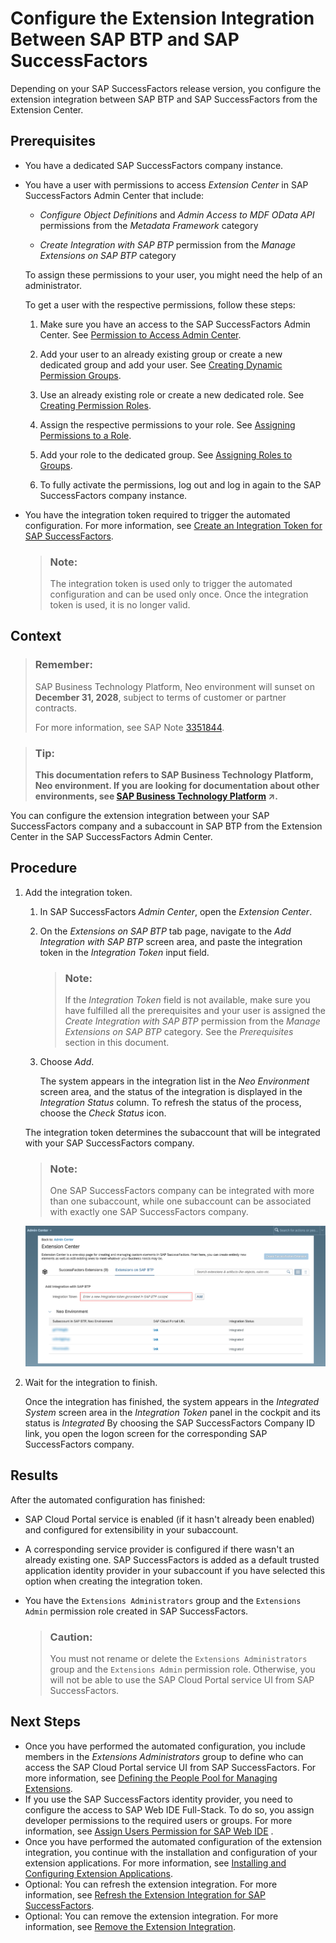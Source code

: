 <!-- loio09bb734cf5614896a4cdb66f3e1528ec -->

# Configure the Extension Integration Between SAP BTP and SAP SuccessFactors

Depending on your SAP SuccessFactors release version, you configure the extension integration between SAP BTP and SAP SuccessFactors from the Extension Center.



## Prerequisites

-   You have a dedicated SAP SuccessFactors company instance.

-   You have a user with permissions to access *Extension Center* in SAP SuccessFactors Admin Center that include:

    -   *Configure Object Definitions* and *Admin Access to MDF OData API* permissions from the *Metadata Framework* category

    -   *Create Integration with SAP BTP* permission from the *Manage Extensions on SAP BTP* category


    To assign these permissions to your user, you might need the help of an administrator.

    To get a user with the respective permissions, follow these steps:

    1.  Make sure you have an access to the SAP SuccessFactors Admin Center. See [Permission to Access Admin Center](https://help.sap.com/viewer/6c9f794920b947648737d914a669f195/latest/en-US/83c5a81ecd51478db1dcc23835f80339.html).

    2.  Add your user to an already existing group or create a new dedicated group and add your user. See [Creating Dynamic Permission Groups](https://help.sap.com/viewer/b569eee64d3f4159b2b5272ba7d6b127/LATEST/en-US/6adf50f40a86406a917a54ce7fd2131b.html).

    3.  Use an already existing role or create a new dedicated role. See [Creating Permission Roles](https://help.sap.com/viewer/b569eee64d3f4159b2b5272ba7d6b127/LATEST/en-US/6d8998d9504843a58fe299ff6935a268.html).

    4.  Assign the respective permissions to your role. See [Assigning Permissions to a Role](https://help.sap.com/viewer/b569eee64d3f4159b2b5272ba7d6b127/LATEST/en-US/f412b2160c2348b8b357fb3f6290d4b8.html).

    5.  Add your role to the dedicated group. See [Assigning Roles to Groups](https://help.sap.com/viewer/b569eee64d3f4159b2b5272ba7d6b127/LATEST/en-US/fbaadf758e00485893d6f099e9f342fa.html).

    6.  To fully activate the permissions, log out and log in again to the SAP SuccessFactors company instance.


-   You have the integration token required to trigger the automated configuration. For more information, see [Create an Integration Token for SAP SuccessFactors](create-an-integration-token-for-sap-successfactors-6ef1e3b.md).

    > ### Note:  
    > The integration token is used only to trigger the automated configuration and can be used only once. Once the integration token is used, it is no longer valid.




## Context

> ### Remember:  
> SAP Business Technology Platform, Neo environment will sunset on **December 31, 2028**, subject to terms of customer or partner contracts.
> 
> For more information, see SAP Note [3351844](https://me.sap.com/notes/3351844).

> ### Tip:  
> **This documentation refers to SAP Business Technology Platform, Neo environment. If you are looking for documentation about other environments, see [SAP Business Technology Platform](https://help.sap.com/viewer/65de2977205c403bbc107264b8eccf4b/Cloud/en-US/6a2c1ab5a31b4ed9a2ce17a5329e1dd8.html "SAP Business Technology Platform (SAP BTP) is an integrated offering comprised of four technology portfolios: database and data management, application development and integration, analytics, and intelligent technologies. The platform offers users the ability to turn data into business value, compose end-to-end business processes, and build and extend SAP applications quickly.") :arrow_upper_right:.**

You can configure the extension integration between your SAP SuccessFactors company and a subaccount in SAP BTP from the Extension Center in the SAP SuccessFactors Admin Center.



## Procedure

1.  Add the integration token.

    1.  In SAP SuccessFactors *Admin Center*, open the *Extension Center*.

    2.  On the *Extensions on SAP BTP* tab page, navigate to the *Add Integration with SAP BTP* screen area, and paste the integration token in the *Integration Token* input field.

        > ### Note:  
        > If the *Integration Token* field is not available, make sure you have fulfilled all the prerequisites and your user is assigned the *Create Integration with SAP BTP* permission from the *Manage Extensions on SAP BTP* category. See the *Prerequisites* section in this document.

    3.  Choose *Add*.

        The system appears in the integration list in the *Neo Environment* screen area, and the status of the integration is displayed in the *Integration Status* column. To refresh the status of the process, choose the *Check Status* icon.


    The integration token determines the subaccount that will be integrated with your SAP SuccessFactors company.

    > ### Note:  
    > One SAP SuccessFactors company can be integrated with more than one subaccount, while one subaccount can be associated with exactly one SAP SuccessFactors company.

    ![](images/Configure_the_Integration_in_the_Extension_Center_in_the_Neo_Environment_0e68909.png)

2.  Wait for the integration to finish.

    Once the integration has finished, the system appears in the *Integrated System* screen area in the *Integration Token* panel in the cockpit and its status is *Integrated* By choosing the SAP SuccessFactors Company ID link, you open the logon screen for the corresponding SAP SuccessFactors company.




<a name="loio09bb734cf5614896a4cdb66f3e1528ec__result_qh1_lks_yqb"/>

## Results

After the automated configuration has finished:

-   SAP Cloud Portal service is enabled \(if it hasn't already been enabled\) and configured for extensibility in your subaccount.
-   A corresponding service provider is configured if there wasn't an already existing one. SAP SuccessFactors is added as a default trusted application identity provider in your subaccount if you have selected this option when creating the integration token.
-   You have the `Extensions Administrators` group and the `Extensions Admin` permission role created in SAP SuccessFactors.

    > ### Caution:  
    > You must not rename or delete the `Extensions Administrators` group and the `Extensions Admin` permission role. Otherwise, you will not be able to use the SAP Cloud Portal service UI from SAP SuccessFactors.




## Next Steps

-   Once you have performed the automated configuration, you include members in the *Extensions Administrators* group to define who can access the SAP Cloud Portal service UI from SAP SuccessFactors. For more information, see [Defining the People Pool for Managing Extensions](defining-the-people-pool-for-managing-extensions-ccd49f2.md).
-   If you use the SAP SuccessFactors identity provider, you need to configure the access to SAP Web IDE Full-Stack. To do so, you assign developer permissions to the required users or groups. For more information, see [Assign Users Permission for SAP Web IDE](https://help.sap.com/viewer/825270ffffe74d9f988a0f0066ad59f0/CF/en-US/102a024b1e344c54a0df7d835163b039.html) .
-   Once you have performed the automated configuration of the extension integration, you continue with the installation and configuration of your extension applications. For more information, see [Installing and Configuring Extension Applications](installing-and-configuring-extension-applications-fd92f74.md).
-   Optional: You can refresh the extension integration. For more information, see [Refresh the Extension Integration for SAP SuccessFactors](refresh-the-extension-integration-for-sap-successfactors-9d3f809.md).
-   Optional: You can remove the extension integration. For more information, see [Remove the Extension Integration](remove-the-extension-integration-e73bc61.md).

